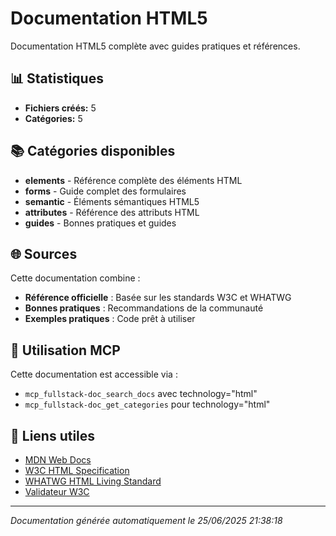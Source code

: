 # Documentation HTML5

Documentation HTML5 complète avec guides pratiques et références.

## 📊 Statistiques
- **Fichiers créés:** 5
- **Catégories:** 5

## 📚 Catégories disponibles

- **elements** - Référence complète des éléments HTML
- **forms** - Guide complet des formulaires
- **semantic** - Éléments sémantiques HTML5
- **attributes** - Référence des attributs HTML
- **guides** - Bonnes pratiques et guides

## 🌐 Sources

Cette documentation combine :
- **Référence officielle** : Basée sur les standards W3C et WHATWG
- **Bonnes pratiques** : Recommandations de la communauté
- **Exemples pratiques** : Code prêt à utiliser

## 📖 Utilisation MCP

Cette documentation est accessible via :
- `mcp_fullstack-doc_search_docs` avec technology="html"
- `mcp_fullstack-doc_get_categories` pour technology="html"

## 🔗 Liens utiles

- [MDN Web Docs](https://developer.mozilla.org/fr/docs/Web/HTML)
- [W3C HTML Specification](https://www.w3.org/TR/html52/)
- [WHATWG HTML Living Standard](https://html.spec.whatwg.org/)
- [Validateur W3C](https://validator.w3.org/)

---
*Documentation générée automatiquement le 25/06/2025 21:38:18*
